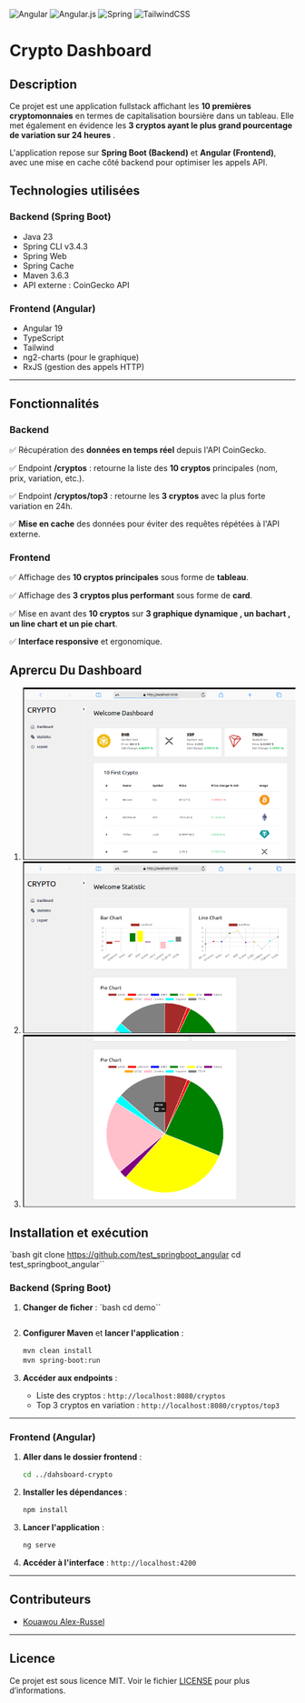 ![Angular](https://img.shields.io/badge/angular-%23DD0031.svg?style=for-the-badge&logo=angular&logoColor=white)
![Angular.js](https://img.shields.io/badge/angular.js-%23E23237.svg?style=for-the-badge&logo=angularjs&logoColor=white)
![Spring](https://img.shields.io/badge/spring-%236DB33F.svg?style=for-the-badge&logo=spring&logoColor=white)
![TailwindCSS](https://img.shields.io/badge/tailwindcss-%2338B2AC.svg?style=for-the-badge&logo=tailwind-css&logoColor=white)

# **Crypto Dashboard**

## **Description**

Ce projet est une application fullstack affichant les **10 premières cryptomonnaies** en termes de capitalisation boursière dans un tableau. Elle met également en évidence les **3 cryptos ayant le plus grand pourcentage de variation sur 24 heures** .

L'application repose sur **Spring Boot (Backend)** et **Angular (Frontend)**, avec une mise en cache côté backend pour optimiser les appels API.

## **Technologies utilisées**

### **Backend (Spring Boot)**
- Java 23
- Spring CLI v3.4.3
- Spring Web
- Spring Cache
- Maven 3.6.3
- API externe : CoinGecko API

### **Frontend (Angular)**
- Angular 19
- TypeScript
- Tailwind 
- ng2-charts (pour le graphique)
- RxJS (gestion des appels HTTP)

---

## **Fonctionnalités**

### **Backend**
✅ Récupération des **données en temps réel** depuis l'API CoinGecko.

✅ Endpoint **/cryptos** : retourne la liste des **10 cryptos** principales (nom, prix, variation, etc.).

✅ Endpoint **/cryptos/top3** : retourne les **3 cryptos** avec la plus forte variation en 24h.

✅ **Mise en cache** des données pour éviter des requêtes répétées à l'API externe.

### **Frontend**
✅ Affichage des **10 cryptos principales** sous forme de **tableau**.

✅ Affichage des **3 cryptos plus performant** sous forme de **card**.

✅ Mise en avant des **10 cryptos** sur **3  graphique dynamique , un bachart , un line chart et un pie chart**.

✅ **Interface responsive** et ergonomique.



## Aprercu Du Dashboard

1. ![Image 1](./images/dashbaord.png)
2. ![Image 2](./images/chart.png)
3. ![Image 3](./images/piechart.png)



## **Installation et exécution**

 `bash
   git clone https://github.com/test_springboot_angular
   cd test_springboot_angular``


### **Backend** (Spring Boot)

1. **Changer de ficher** :
   `bash
   cd demo``
   ```

2. **Configurer Maven** et **lancer l'application** :
   ```bash
   mvn clean install
   mvn spring-boot:run
   ```

3. **Accéder aux endpoints** :
   - Liste des cryptos : `http://localhost:8080/cryptos`
   - Top 3 cryptos en variation : `http://localhost:8080/cryptos/top3`

---

### **Frontend** (Angular)

1. **Aller dans le dossier frontend** :
   ```bash
   cd ../dahsboard-crypto
   ```

2. **Installer les dépendances** :
   ```bash
   npm install
   ```

3. **Lancer l'application** :
   ```bash
   ng serve
   ```

4. **Accéder à l'interface** : `http://localhost:4200`

---



## **Contributeurs**

- [Kouawou Alex-Russel](https://github.com/KAlexRussel)

---

## **Licence**

Ce projet est sous licence MIT. Voir le fichier [LICENSE](LICENSE) pour plus d’informations.

